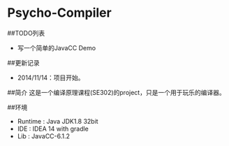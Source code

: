 Psycho-Compiler
==============

##TODO列表
* 写一个简单的JavaCC Demo

##更新记录
* 2014/11/14：项目开始。


##简介
这是一个编译原理课程(SE302)的project，只是一个用于玩乐的编译器。

##环境
* Runtime : Java JDK1.8 32bit
* IDE     : IDEA 14 with gradle
* Lib     : JavaCC-6.1.2
